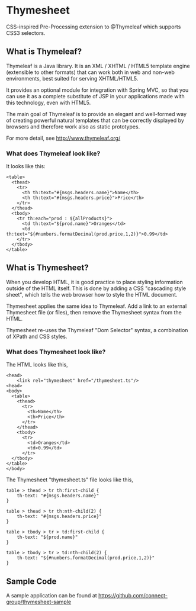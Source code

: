 # Thymesheet

CSS-inspired Pre-Processing extension to @Thymeleaf which supports CSS3 selectors.


## What is Thymeleaf?
Thymeleaf is a Java library. It is an XML / XHTML / HTML5 template engine (extensible to other formats) that can work both in web and non-web environments, best suited for serving XHTML/HTML5.

It provides an optional module for integration with Spring MVC, so that you can use it as a complete substitute of JSP in your applications made with this technology, even with HTML5.

The main goal of Thymeleaf is to provide an elegant and well-formed way of creating powerful natural templates that can be correctly displayed by browsers and therefore work also as static prototypes. 

For more detail, see http://www.thymeleaf.org/

### What does Thymeleaf look like?
It looks like this:

    <table>
      <thead>
        <tr>
          <th th:text="#{msgs.headers.name}">Name</th>
          <th th:text="#{msgs.headers.price}">Price</th>
        </tr>
      </thead>
      <tbody>
        <tr th:each="prod : ${allProducts}">
          <td th:text="${prod.name}">Oranges</td>
          <td th:text="${#numbers.formatDecimal(prod.price,1,2)}">0.99</td>
        </tr>
      </tbody>
    </table>

## What is Thymesheet?
When you develop HTML, it is good practice to place styling information outside of the HTML itself.
This is done by adding a CSS "cascading style sheet", which tells the web browser how to style the HTML document.

Thymesheet applies the same idea to Thymeleaf.  Add a link to an external Thymesheet file (or files), then remove the Thymesheet syntax from the HTML.

Thymesheet re-uses the Thymeleaf "Dom Selector" syntax, a combination of XPath and CSS styles.

### What does Thymesheet look like?
The HTML looks like this,

    <head>
        <link rel="thymesheet" href="/thymesheet.ts"/>
    <head>
    <body>
      <table>
        <thead>
          <tr>
            <th>Name</th>
            <th>Price</th>
          </tr>
        </thead>
        <tbody>
          <tr>
            <td>Oranges</td>
            <td>0.99</td>
          </tr>
      </tbody>
    </table>
    </body>

The Thymesheet "thymesheet.ts" file looks like this,

    table > thead > tr th:first-child {
        th-text: "#{msgs.headers.name}"
    }
     
    table > thead > tr th:nth-child(2) {
        th-text: "#{msgs.headers.price}"
    }
     
    table > tbody > tr > td:first-child {
        th-text: "${prod.name}"
    }
     
    table > tbody > tr > td:nth-child(2) {
        th-text: "${#numbers.formatDecimal(prod.price,1,2)}"
    }
    
## Sample Code
A sample application can be found at https://github.com/connect-group/thymesheet-sample
